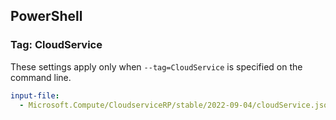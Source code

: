 ## PowerShell

### Tag: CloudService

These settings apply only when `--tag=CloudService` is specified on the command line.

```yaml $(tag) == 'CloudService'
input-file:
  - Microsoft.Compute/CloudserviceRP/stable/2022-09-04/cloudService.json
```